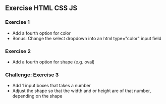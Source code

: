 ## Exercise HTML CSS JS

### Exercise 1
- Add a fourth option for color
- Bonus: Change the select dropdown into an html type="color" input field

### Exercise 2
- Add a fourth option for shape (e.g. oval)

### Challenge: Exercise 3
- Add 1 input boxes that takes a number
- Adjust the shape so that the width and or height are of that number, depending on the shape
